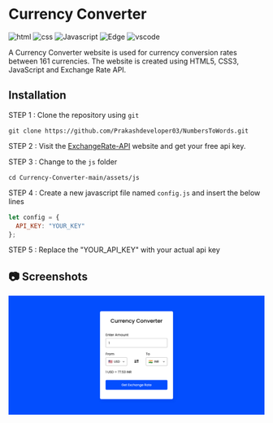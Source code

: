 # Currency Converter
![html](https://img.shields.io/badge/HTML5-E34F26?logo=html5&logoColor=white)
![css](https://img.shields.io/badge/CSS3-1572B6?logo=css3&logoColor=white)
![Javascript](https://img.shields.io/badge/JavaScript-323330?logo=javascript&logoColor=F7DF1E)
![Edge](https://img.shields.io/badge/Microsoft_Edge-0078D7?logo=Microsoft-edge&logoColor=white)
![vscode](https://img.shields.io/badge/Visual_Studio_Code-0078D4?logo=visual%20studio%20code&logoColor=white)

A Currency Converter website is used for currency conversion rates between 161 currencies. The website is created using HTML5, CSS3, JavaScript and Exchange Rate API.

## Installation
STEP 1 : Clone the repository using `git`
```
git clone https://github.com/Prakashdeveloper03/NumbersToWords.git
```

STEP 2 : Visit the [ExchangeRate-API](https://www.exchangerate-api.com/) website and get your free api key.

STEP 3 : Change to the `js` folder
```
cd Currency-Converter-main/assets/js
```

STEP 4 : Create a new javascript file named `config.js` and insert the below lines
```js
let config = {
  API_KEY: "YOUR_KEY"
};
```

STEP 5 : Replace the "YOUR_API_KEY" with your actual api key

## 📷 Screenshots
![demo image](assets/img/demo.png)